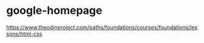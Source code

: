 # google-homepage
https://www.theodinproject.com/paths/foundations/courses/foundations/lessons/html-css
